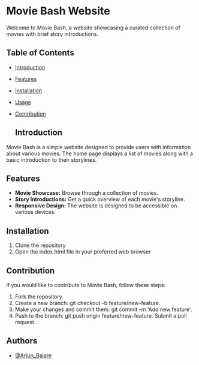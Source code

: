 # Movie Bash Website

Welcome to Movie Bash, a website showcasing a curated collection of movies with brief story introductions.

## Table of Contents
- [Introduction](#introduction)
- [Features](#features)
- [Installation](#installation)
- [Usage](#usage)
- [Contribution](#contribution)


  ## Introduction

Movie Bash is a simple website designed to provide users with information about various movies. The home page displays a list of movies along with a basic introduction to their storylines.

## Features

- **Movie Showcase:** Browse through a collection of movies.
- **Story Introductions:** Get a quick overview of each movie's storyline.
- **Responsive Design:** The website is designed to be accessible on various devices.



## Installation

1. Clone the repository
2. Open the index.html file in your preferred web browser





## Contribution
If you would like to contribute to Movie Bash, follow these steps:

1. Fork the repository.
2. Create a new branch: git checkout -b feature/new-feature.
3. Make your changes and commit them: git commit -m 'Add new      feature'.
4. Push to the branch: git push origin feature/new-feature.
Submit a pull request.

## Authors

- [@Arjun_Bajare](https://github.com/ArjunB126)


